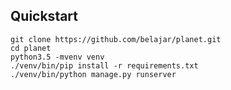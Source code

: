 ## Quickstart

    git clone https://github.com/belajar/planet.git
    cd planet
    python3.5 -mvenv venv
    ./venv/bin/pip install -r requirements.txt
    ./venv/bin/python manage.py runserver
